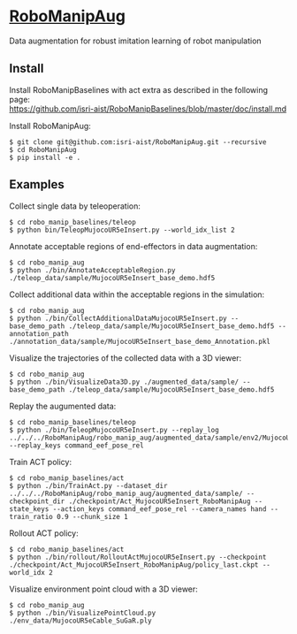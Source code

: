 # [RoboManipAug](https://github.com/isri-aist/RoboManipAug)
Data augmentation for robust imitation learning of robot manipulation

## Install
Install RoboManipBaselines with act extra as described in the following page:  
https://github.com/isri-aist/RoboManipBaselines/blob/master/doc/install.md

Install RoboManipAug:
```console
$ git clone git@github.com:isri-aist/RoboManipAug.git --recursive
$ cd RoboManipAug
$ pip install -e .
```

## Examples
Collect single data by teleoperation:
```console
$ cd robo_manip_baselines/teleop
$ python bin/TeleopMujocoUR5eInsert.py --world_idx_list 2
```

Annotate acceptable regions of end-effectors in data augmentation:
```console
$ cd robo_manip_aug
$ python ./bin/AnnotateAcceptableRegion.py ./teleop_data/sample/MujocoUR5eInsert_base_demo.hdf5
```

Collect additional data within the acceptable regions in the simulation:
```console
$ cd robo_manip_aug
$ python ./bin/CollectAdditionalDataMujocoUR5eInsert.py --base_demo_path ./teleop_data/sample/MujocoUR5eInsert_base_demo.hdf5 --annotation_path ./annotation_data/sample/MujocoUR5eInsert_base_demo_Annotation.pkl
```

Visualize the trajectories of the collected data with a 3D viewer:
```console
$ cd robo_manip_aug
$ python ./bin/VisualizeData3D.py ./augmented_data/sample/ --base_demo_path ./teleop_data/sample/MujocoUR5eInsert_base_demo.hdf5
```

Replay the augumented data:
```console
$ cd robo_manip_baselines/teleop
$ python ./bin/TeleopMujocoUR5eInsert.py --replay_log ../../../RoboManipAug/robo_manip_aug/augmented_data/sample/env2/MujocoUR5eInsert_base_demo_Augmented_000_00.hdf5 --replay_keys command_eef_pose_rel
```

Train ACT policy:
```console
$ cd robo_manip_baselines/act
$ python ./bin/TrainAct.py --dataset_dir ../../../RoboManipAug/robo_manip_aug/augmented_data/sample/ --checkpoint_dir ./checkpoint/Act_MujocoUR5eInsert_RoboManipAug --state_keys --action_keys command_eef_pose_rel --camera_names hand --train_ratio 0.9 --chunk_size 1
```

Rollout ACT policy:
```console
$ cd robo_manip_baselines/act
$ python ./bin/rollout/RolloutActMujocoUR5eInsert.py --checkpoint ./checkpoint/Act_MujocoUR5eInsert_RoboManipAug/policy_last.ckpt --world_idx 2
```

Visualize environment point cloud with a 3D viewer:
```console
$ cd robo_manip_aug
$ python ./bin/VisualizePointCloud.py ./env_data/MujocoUR5eCable_SuGaR.ply
```
